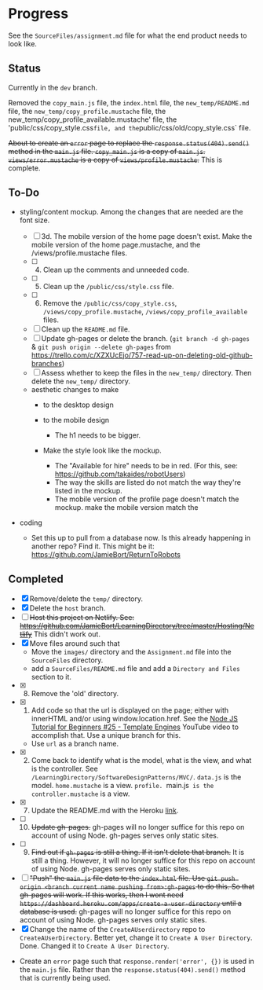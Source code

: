 # Progress

See the `SourceFiles/assignment.md` file for what the end product needs to look like.

## Status
Currently in the `dev` branch.

Removed the `copy_main.js` file, the `index.html` file, the `new_temp/README.md` file, the `new_temp/copy_profile.mustache` file, the new_temp/copy_profile_available.mustache' file, the 'public/css/copy_style.css` file, and the `public/css/old/copy_style.css` file.

~~About to create an `error` page to replace the `response.status(404).send()` method in the `main.js` file. 
`copy_main.js` is a copy of `main.js`.
`views/error.mustache` is a copy of `views/profile.mustache`.~~ This is complete.

## To-Do
* styling/content mockup. Among the changes that are needed are the font size. 
    - [ ] 3d. The mobile version of the home page doesn't exist. Make the mobile version of the home page.mustache, and the /views/profile.mustache files.
  - [ ] 4. Clean up the comments and unneeded code.
  - [ ] 5. Clean up the `/public/css/style.css` file.
  - [ ] 6. Remove the `/public/css/copy_style.css`, `/views/copy_profile.mustache`, `/views/copy_profile_available` files.
  - [ ] Clean up the  `README.md` file.
  - [ ] Update gh-pages or delete the branch. (`git branch -d gh-pages` & `git push origin --delete gh-pages` from https://trello.com/c/XZXUcEjo/757-read-up-on-deleting-old-github-branches)
  - [ ] Assess whether to keep the files in the `new_temp/` directory. Then delete the `new_temp/` directory.
  * aesthetic changes to make
    * to the desktop design
    * to the mobile design
      * The h1 needs to be bigger.

    * Make the style look like the mockup.
      * The "Available for hire" needs to be in red. (For this, see: https://github.com/takaides/robotUsers)
      * The way the skills are listed do not match the way they're listed in the mockup.
      * The mobile version of the profile page doesn't match the mockup. make the mobile version match the 

* coding
  * Set this up to pull from a database now. Is this already happening in another repo? Find it. This might be it: https://github.com/JamieBort/ReturnToRobots

## Completed
- [X] Remove/delete the `temp/` directory.
- [X] Delete the `host` branch.
- [ ] ~~Host this project on Netlify. See: https://github.com/JamieBort/LearningDirectory/tree/master/Hosting/Netlify~~ This didn't work out.
- [X] Move files around such that
  * Move the `images/` directory and the `Assignment.md` file into the `SourceFiles` directory.
  * add a `SourceFiles/README.md` file and add a `Directory and Files` section to it.
- [X] 8. Remove the 'old' directory.
- [X] 1. Add code so that the url is displayed on the page; either with innerHTML and/or using window.location.href. See the [Node JS Tutorial for Beginners #25 - Template Engines](https://www.youtube.com/watch?v=oZGmHNZv7Sc) YouTube video to accomplish that. Use a unique branch for this.
  * Use `url` as a branch name.
- [X] 2. Come back to identify what is the model, what is the view, and what is the controller. See `/LearningDirectory/SoftwareDesignPatterns/MVC/`. `data.js` is the model. `home.mustache` is a view. `profile. `main.js` is the controller.mustache` is a view.
- [X] 7. Update the README.md with the Heroku [link](https://vast-island-13423.herokuapp.com/).
- [ ] 10. ~~Update gh-pages.~~ gh-pages will no longer suffice for this repo on account of using Node. gh-pages serves only static sites.
- [ ] 9. ~~Find out if `gh-pages` is still a thing. If it isn't delete that branch.~~ It is still a thing. However, it will no longer suffice for this repo on account of using Node. gh-pages serves only static sites.
- [ ] ~~"Push" the `main.js` file data to the `index.html` file. Use `git push origin <branch current name pushing from>:gh-pages` to do this. So that gh-pages will work. If this works, then I wont need `https://dashboard.heroku.com/apps/create-a-user-directory` until a database is used.~~ gh-pages will no longer suffice for this repo on account of using Node. gh-pages serves only static sites.
- [X] Change the name of the `CreateAUserdirectory` repo to `CreateAUserDirectory`. Better yet, change it to `Create A User Directory`. Done. Changed it to `Create A User Directory`.
* Create an `error` page such that `response.render('error', {})` is used in the `main.js` file. Rather than the `response.status(404).send()` method that is currently being used.
